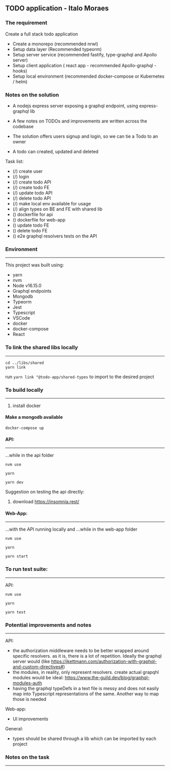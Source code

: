 ## TODO application - Italo Moraes

### The requirement
Create a full stack todo application

- Create a monorepo (recommended nrwl)
- Setup data layer (Recommended typeorm)
- Setup server service (recommended fastify, type-graphql and Apollo server)
- Setup client application ( react app - recommended Apollo-graphql  - hooks)
- Setup local environment (recommended docker-compose  or Kubernetes / helm)


### Notes on the solution

- A nodejs express server exposing a graphql endpoint, using express-graphql lib
- A few notes on TODOs and improvements are written across the codebase

- The solution offers users signup and login, so we can tie a Todo to an owner
- A todo can created, updated and deleted

Task list:

- (/) create user
- (/) login
- (/) create todo API
- (/) create todo FE
- (/) update todo API
- (/) delete todo API
- (/) make local env available for usage
- (/) align types on BE and FE with shared lib
- () dockerfile for api
- () dockerfile for web-app
- () update todo FE
- () delete todo FE
- () e2e graphql resolvers tests on the API


### Environment
---------------

This project was built using:
- yarn
- nvm
- Node v16.15.0
- Graphql endpoints
- Mongodb
- Typeorm
- Jest
- Typescript
- VSCode
- docker
- docker-compose
- React

### To link the shared libs locally
--------------------
```
cd ../libs/shared
yarn link
```

run `yarn link "@todo-app/shared-types` to import to the desired project


### To build locally
--------------------

1. install docker


#### Make a mongodb available
```
docker-compose up
```

#### API:
----
...while in the api folder

```
nvm use
```

```
yarn
```

```
yarn dev
```

Suggestion on testing the api directly:
1. download https://insomnia.rest/

#### Web-App:
----
...with the API running locally
and
...while in the web-app folder


```
nvm use
```

```
yarn
```

```
yarn start
```

### To run test suite:
--------------------

API:
```
nvm use

yarn

yarn test
```



### Potential improvements and notes
-------------------------------------

API:
- the authorization middleware needs to be better wrapped around specific resolvers. as it is, there is a lot of repetition. Ideally the graphql server would (like https://jkettmann.com/authorization-with-graphql-and-custom-directives#)
- the modules, in reality, only represent resolvers. create actual grapqhl modules would be ideal: https://www.the-guild.dev/blog/graphql-modules-auth
- having the graphql typeDefs in a text file is messy and does not easily map into Typescript representations of the same. Another way to map those is needed

Web-app:
- UI improvements

General:
- types should be shared through a lib which can be imported by each project
 

### Notes on the task
-------------------------------------
